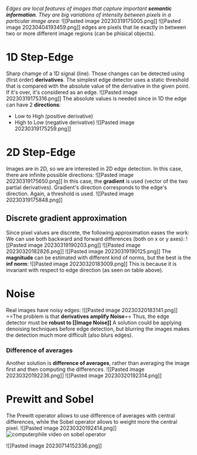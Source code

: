 _Edges are local features of images that capture important **semantic information**.
They are big variations of intensity between pixels in a particular image area:_
![[Pasted image 20230319175005.png]]
![[Pasted image 20230404193459.png]]
edges are pixels that lie exactly in between two or more different image regions (can be phisical objects).


# 1D Step-Edge
Sharp chamge of a 1D signal (line).
Those changes can be detected using (first order) **derivatives**.
The simplest edge detector uses a static threshold that is compared with the absolute value of the derivative in the given point. If it's over, it's considered as an edge.
![[Pasted image 20230319175316.png]]
The absolute values is needed since in 1D the edge can have 2 **directions**:
- Low to High (positive derivative)
- High to Low (negative derivative)
![[Pasted image 20230319175259.png]]
# 2D Step-Edge
Images are in 2D, so we are interested in 2D edge detection.
In this case, there are infinite possible directions:
![[Pasted image 20230319175650.png]]
In this case, the **gradient** is used (vector of the two partial derivatives).
Gradient's direction corresponds to the edge's direction. Again, a threshold is used.
![[Pasted image 20230319175848.png]]

## Discrete gradient approximation
Since pixel values are discrete, the following approximation eases the work:
We can use both backward and forward differences (both on x or y axes):
![[Pasted image 20230319190203.png]]
![[Pasted image 20230320182826.png]]
![[Pasted image 20230319190125.png]]
The **magnitude** can be estimated with different kind of norms, but the best is the **inf norm**:
![[Pasted image 20230320183009.png]]
This is because it is invariant with respect to edge direction (as seen on table above).

# Noise
Real images have noisy edges:
![[Pasted image 20230320183141.png]]
==The problem is that **derivatives amplify Noise**==
Thus, the edge detector must be **robust to [[Image Noise]]** 
A solution could be applying denoising techniques before edge detection, but blurring the images makes the detection much more difficult (also blurs edges).
### Difference of averages
Another solution is **difference of averages**, rather than averaging the image first and then computing the differences.
![[Pasted image 20230320192236.png]]
![[Pasted image 20230320192314.png]]
# Prewitt and Sobel
The Prewitt operator allows to use difference of averages with central differences, while the Sobel operator allows to weight more the central pixel.
![[Pasted image 20230320192414.png]]
![computerphile video on sobel operator](https://www.youtube.com/watch?v=uihBwtPIBxM)

![[Pasted image 20230714152336.png]]